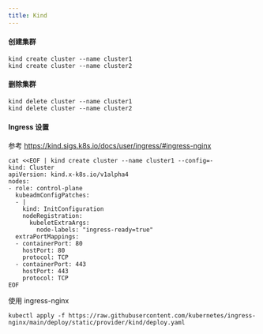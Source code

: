 ```yaml
---
title: Kind
---
```


#### 创建集群

```shell
kind create cluster --name cluster1
kind create cluster --name cluster2
```

#### 删除集群
```shell
kind delete cluster --name cluster1
kind delete cluster --name cluster2
```
#### Ingress 设置
参考 https://kind.sigs.k8s.io/docs/user/ingress/#ingress-nginx

```shell
cat <<EOF | kind create cluster --name cluster1 --config=-
kind: Cluster
apiVersion: kind.x-k8s.io/v1alpha4
nodes:
- role: control-plane
  kubeadmConfigPatches:
  - |
    kind: InitConfiguration
    nodeRegistration:
      kubeletExtraArgs:
        node-labels: "ingress-ready=true"
  extraPortMappings:
  - containerPort: 80
    hostPort: 80
    protocol: TCP
  - containerPort: 443
    hostPort: 443
    protocol: TCP
EOF

```
使用 ingress-nginx
```
kubectl apply -f https://raw.githubusercontent.com/kubernetes/ingress-nginx/main/deploy/static/provider/kind/deploy.yaml
```